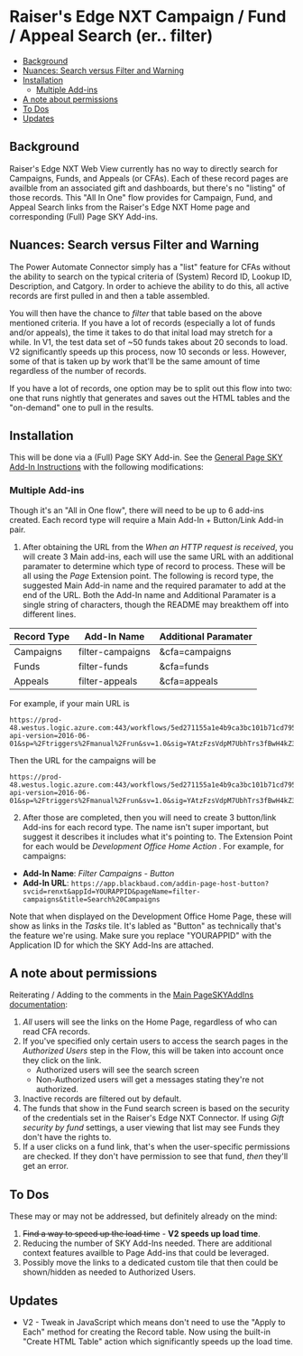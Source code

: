 # Raiser's Edge NXT Campaign / Fund / Appeal Search (er.. filter)
<!-- vscode-markdown-toc -->
* [Background](#Background)
* [Nuances: Search versus Filter and Warning](#NuancesSearchversusFilterandWarning)
* [Installation](#Installation)
	* [Multiple Add-ins](#MultipleAdd-ins)
* [A note about permissions](#Anoteaboutpermissions)
* [To Dos](#ToDos)
* [Updates](#Updates)

<!-- vscode-markdown-toc-config
	numbering=false
	autoSave=false
	/vscode-markdown-toc-config -->
<!-- /vscode-markdown-toc -->

## <a name='Background'></a>Background
Raiser's Edge NXT Web View currently has no way to directly search for Campaigns, Funds, and Appeals (or CFAs).  Each of these record pages are availble from an associated gift and dashboards, but there's no "listing" of those records.  This "All In One" flow provides for Campaign, Fund, and Appeal Search links from the Raiser's Edge NXT Home page and corresponding (Full) Page SKY Add-ins.  

## <a name='NuancesSearchversusFilterandWarning'></a>Nuances: Search versus Filter and Warning
The Power Automate Connector simply has a "list" feature for CFAs without the ability to search on the typical criteria of (System) Record ID, Lookup ID, Description, and Catgory.  In order to achieve the ability to do this, all active records are first pulled in and then a table assembled.  

You will then have the chance to _filter_ that table based on the above mentioned criteria.  If you have a lot of records (especially a lot of funds and/or appeals), the time it takes to do that inital load may stretch for a while.  In V1, the test data set of ~50 funds takes about 20 seconds to load.  V2 significantly speeds up this process, now 10 seconds or less.  However, some of that is taken up by work that'll be the same amount of time regardless of the number of records.  

If you have a lot of records, one option may be to split out this flow into two: one that runs nightly that generates and saves out the HTML tables and the "on-demand" one to pull in the results. 

## <a name='Installation'></a>Installation
This will be done via a (Full) Page SKY Add-in.  See the [General Page SKY Add-In Instructions](https://github.com/glenhutson/BlackbaudCustomizations/blob/main/All-In-One-SKYAddins%2BPowerAutomate/PageSKYAddIns.md) with the following modifications: 

### <a name='MultipleAdd-ins'></a>Multiple Add-ins
Though it's an "All in One flow", there will need to be up to 6 add-ins created.  Each record type will require a Main Add-In + Button/Link Add-in pair.  

1. After obtaining the URL from the _When an HTTP request is received_, you will create 3 Main add-ins, each will use the same URL with an additional paramater to determine which type of record to process.  These will be all using the _Page_ Extension point.  The following is record type, the suggested Main Add-in name and the required paramater to add at the end of the URL.  Both the Add-In name and Additional Paramater is a single string of characters, though the README may breakthem off into different lines.  


Record Type | Add-In Name | Additional Paramater
---------|----------|---------
 Campaigns | filter-campaigns | &cfa=campaigns
 Funds | filter-funds | &cfa=funds
 Appeals | filter-appeals | &cfa=appeals

 For example, if your main URL is 
```
https://prod-48.westus.logic.azure.com:443/workflows/5ed271155a1e4b9ca3bc101b71cd795c/triggers/manual/paths/invoke?api-version=2016-06-01&sp=%2Ftriggers%2Fmanual%2Frun&sv=1.0&sig=YAtzFzsVdpM7UbhTrs3fBwH4kZ3Au5navss50cG5TMQ 

```
Then the URL for the campaigns will be 
```
https://prod-48.westus.logic.azure.com:443/workflows/5ed271155a1e4b9ca3bc101b71cd795c/triggers/manual/paths/invoke?api-version=2016-06-01&sp=%2Ftriggers%2Fmanual%2Frun&sv=1.0&sig=YAtzFzsVdpM7UbhTrs3fBwH4kZ3Au5navss50cG5TMQ&cfa=campaigns 
```

2. After those are completed, then you will need to create 3 button/link Add-ins for each record type.  The name isn't super important, but suggest it describes it includes what it's pointing to. The Extension Point for each would be _Development Office Home Action_ .  For example, for campaigns: 

* **Add-In Name**: _Filter Campaigns - Button_
* **Add-In URL**: `https://app.blackbaud.com/addin-page-host-button?svcid=renxt&appId=YOURAPPID&pageName=filter-campaigns&title=Search%20Campaigns`

Note that when displayed on the Development Office Home Page, these will show as links in the _Tasks_ tile.  It's labled as "Button" as technically that's the feature we're using.  Make sure you replace "YOURAPPID" with the Application ID for which the SKY Add-Ins are attached.  

## <a name='Anoteaboutpermissions'></a>A note about permissions
Reiterating / Adding to the comments in the [Main PageSKYAddIns documentation](https://github.com/glenhutson/BlackbaudCustomizations/blob/main/All-In-One-SKYAddins%2BPowerAutomate/PageSKYAddIns.md#Anoteaboutauthorizationvalidation): 

1. _All_ users will see the links on the Home Page, regardless of who can read CFA records. 
2. If you've specified only certain users to access the search pages in the _Authorized Users_ step in the Flow, this will be taken into account once they click on the link. 
   * Authorized users will see the search screen
   * Non-Authorized users will get a messages stating they're not authorized. 
3. Inactive records are filtered out by default.  
4. The funds that show in the Fund search screen is based on the security of the credentials set in the Raiser's Edge NXT Connector.  If using _Gift security by fund_ settings, a user viewing that list may see Funds they don't have the rights to. 
5. If a user clicks on a fund link, that's when the user-specific permissions are checked.  If they don't have permission to see that fund, _then_ they'll get an error. 

## <a name='ToDos'></a>To Dos
These may or may not be addressed, but definitely already on the mind: 
1. ~~Find a way to speed up the load time~~ - **V2 speeds up load time**. 
2. Reducing the number of SKY Add-Ins needed.  There are additional context features availble to Page Add-ins that could be leveraged.  
3. Possibly move the links to a dedicated custom tile that then could be shown/hidden as needed to Authorized Users. 

## <a name='Updates'></a>Updates
* V2 - Tweak in JavaScript which means don't need to use the "Apply to Each" method for creating the Record table.  Now using the built-in "Create HTML Table" action which significantly speeds up the load time. 